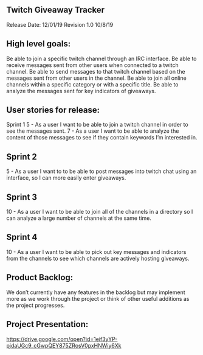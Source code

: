 ## Twitch Giveaway Tracker
Release Date: 12/01/19
Revision 1.0     10/8/19

## High level goals:
Be able to join a specific twitch channel through an IRC interface.
Be able to receive messages sent from other users when connected to a twitch channel.
Be able to send messages to that twitch channel based on the messages sent from other users in the channel.
Be able to join all online channels within a specific category or with a specific title.
Be able to analyze the messages sent for key indicators of giveaways.

## User stories for release:
Sprint 1
5 - As a user I want to be able to join a twitch channel in order to see the messages sent.
7 - As a user I want to be able to analyze the content of those messages to see if they contain keywords I’m interested in.

## Sprint 2
5 - As a user I want to to be able to post messages into twitch chat using an interface, so I can more easily enter giveaways.

## Sprint 3
10 - As a user I want to be able to join all of the channels in a directory so I can analyze a large number of channels at the same time.

## Sprint 4
10 - As a user I want to be able to pick out key messages and indicators from the channels to see which channels are actively hosting giveaways.


## Product Backlog:
We don’t currently have any features in the backlog but may implement more as we work through the project or think of other useful additions as the project progresses.

## Project Presentation:
https://drive.google.com/open?id=1eif3yYP-pjdaUGc9_cGwpQEY875ZRosV0pxHNWiy6Xk
